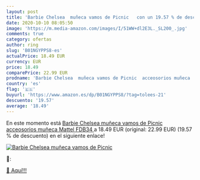 ```yaml
---
layout: post
title: 'Barbie Chelsea  muñeca vamos de Picnic   con un 19.57 % de descuento'
date: 2020-10-10 08:05:50
image: 'https://m.media-amazon.com/images/I/51WW+dl2E3L._SL200_.jpg'
comments: true
category: ofertas
author: ring
slug: 'B01NGYPPS8-es'
actualPrice: 18.49 EUR
currency: EUR
price: 18.49
comparePrice: 22.99 EUR
prodname: 'Barbie Chelsea  muñeca vamos de Picnic  acceosorios muñeca  Mattel FDB34 '
country: 'es'
flag: '🇪🇸'
buyurl: 'https://www.amazon.es/dp/B01NGYPPS8/?tag=tolees-21'
descuento: '19.57'
average: '18.49'
---
```


En este momento está [Barbie Chelsea  muñeca vamos de Picnic  acceosorios muñeca  Mattel FDB34 ](https://www.amazon.es/dp/B01NGYPPS8/?tag=tolees-21) a 18.49 EUR (original: 22.99 EUR) (19.57 %  de descuento) en el siguiente enlace!

[![Barbie Chelsea  muñeca vamos de Picnic  ](https://m.media-amazon.com/images/I/51WW+dl2E3L._SL200_.jpg)](https://www.amazon.es/dp/B01NGYPPS8/?tag=tolees-21)

🔎:


[🛒 Aquí!!!](https://www.amazon.es/dp/B01NGYPPS8/?tag=tolees-21)
